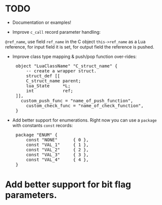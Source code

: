 TODO
====

* Documentation or examples!

* Improve `c_call` record parameter handling:

`@ref_name`, use field `ref_name` in the C object `this->ref_name` as a Lua reference, for input field it is set, for output field the reference is pushed.


* Improve class type mapping & push/pop function over-rides:

<pre>
    object "LuaClassName" "C_struct_name" {
    	-- create a wrapper struct.
    	struct_def [[
    	C_struct_name parent;
    	lua_State     *L;
    	int           ref;
    ]],
      custom_push_func = "name_of_push_function",
    	custom_check_func = "name_of_check_function",
    }
</pre>

* Add better support for enumerations.  Right now you can use a `package` with constants `const` records:

<pre>
    package "ENUM" {
    	const "NONE"      { 0 },
    	const "VAL_1"     { 1 },
    	const "VAL_2"     { 2 },
    	const "VAL_3"     { 3 },
    	const "VAL_4"     { 4 },
    }
</pre>

# Add better support for bit flag parameters.
   
